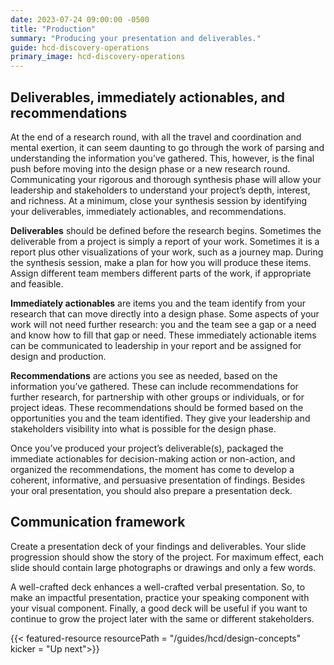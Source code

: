 ```yaml
---
date: 2023-07-24 09:00:00 -0500
title: "Production"
summary: "Producing your presentation and deliverables."
guide: hcd-discovery-operations
primary_image: hcd-discovery-operations
---
```



## Deliverables, immediately actionables, and recommendations

At the end of a research round, with all the travel and coordination and mental exertion, it can seem daunting to go through the work of parsing and understanding the information you’ve gathered. This, however, is the final push before moving into the design phase or a new research round. Communicating your rigorous and thorough synthesis phase will allow your leadership and stakeholders to understand your project’s depth, interest, and richness. At a minimum, close your synthesis session by identifying your deliverables, immediately actionables, and recommendations.

**Deliverables** should be defined before the research begins. Sometimes the deliverable from a project is simply a report of your work. Sometimes it is a report plus other visualizations of your work, such as a journey map. During the synthesis session, make a plan for how you will produce these items. Assign different team members different parts of the work, if appropriate and feasible.

**Immediately actionables** are items you and the team identify from your research that can move directly into a design phase. Some aspects of your work will not need further research: you and the team see a gap or a need and know how to fill that gap or need. These immediately actionable items can be communicated to leadership in your report and be assigned for design and production.

**Recommendations** are actions you see as needed, based on the information you’ve gathered. These can include recommendations for further research, for partnership with other groups or individuals, or for project ideas. These recommendations should be formed based on the opportunities you and the team identified. They give your leadership and stakeholders visibility into what is possible for the design phase.

Once you’ve produced your project’s deliverable(s), packaged the immediate actionables for decision-making action or non-action, and organized the recommendations, the moment has come to develop a coherent, informative, and persuasive presentation of findings. Besides your oral presentation, you should also prepare a presentation deck.


## Communication framework

Create a presentation deck of your findings and deliverables. Your slide progression should show the story of the project. For maximum effect, each slide should contain large photographs or drawings and only a few words.

A well-crafted deck enhances a well-crafted verbal presentation. So, to make an impactful presentation, practice your speaking component with your visual component. Finally, a good deck will be useful if you want to continue to grow the project later with the same or different stakeholders.

{{< featured-resource resourcePath = "/guides/hcd/design-concepts" kicker = "Up next">}}
